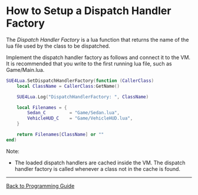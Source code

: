 
How to Setup a Dispatch Handler Factory
=======================================

The _Dispatch Handler Factory_ is a lua function that returns the name of the lua file used by the class to be dispatched. 

Implement the dispatch handler factory as follows and connect it to the VM. It is recommended that you write to the first running lua file, such as Game/Main.lua.

```lua
SUE4Lua.SetDispatchHandlerFactory(function (CallerClass)
    local ClassName = CallerClass:GetName()

    SUE4Lua.Log("DispatchHandlerFactory: ", ClassName)

    local Filenames = {
        Sedan_C         = "Game/Sedan.lua",
        VehicleHUD_C    = "Game/VehicleHUD.lua",
    }

    return Filenames[ClassName] or ""
end)
```

Note:
* The loaded dispatch handlers are cached inside the VM. The dispatch handler factory is called whenever a class not in the cache is found. 

------------------------------------------------
[Back to Programming Guide](ProgrammingGuide.md)